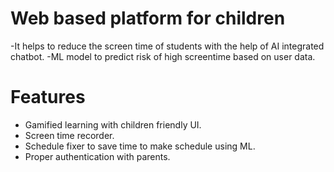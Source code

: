 # Web based platform for children

-It helps to reduce the screen time of students with the help of AI integrated chatbot.
-ML model to predict risk of high screentime based on user data.

# Features

- Gamified learning with children friendly UI.
- Screen time recorder.
- Schedule fixer to save time to make schedule using ML.
- Proper authentication with parents. 
